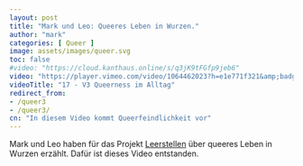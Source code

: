```yaml
---
layout: post
title: "Mark und Leo: Queeres Leben in Wurzen."
author: "mark"
categories: [ Queer ]
image: assets/images/queer.svg
toc: false
#video: "https://cloud.kanthaus.online/s/q3jK9tFGfp9jeb6"
video: "https://player.vimeo.com/video/1064462023?h=e1e771f321&amp;badge=0&amp;autopause=0&amp;player_id=0&amp;app_id=58479"
videoTitle: "17 - V3 Queerness im Alltag"
redirect_from:
- /queer3
- /queer3/
cn: "In diesem Video kommt Queerfeindlichkeit vor"
---
```


Mark und Leo haben für das Projekt [Leerstellen](https://leerstellen-lkl.de/cases/wurzen#group-41) über queeres Leben in Wurzen erzählt. Dafür ist dieses Video entstanden.
